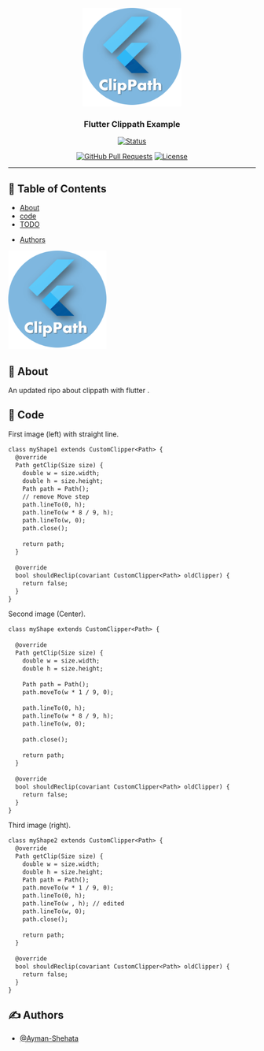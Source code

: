 <p align="center">
  <a href="" rel="noopener">
 <img width=200px height=200px src="https://github.com/Ayman-Shehata/clip_path_example/blob/master/screenshots/logo.png?raw=true" alt="Project logo"></a>
</p>

<h3 align="center">Flutter Clippath Example</h3>

<div align="center">

[![Status](https://img.shields.io/badge/status-active-success.svg)]()
<!-- [![GitHub Issues](https://img.shields.io/github/issues/Ayman-Shehata/The-Documentation-Compendium.svg)](https://github.com/Ayman-Shehata/clip_path_example/issues) -->
[![GitHub Pull Requests](https://img.shields.io/github/issues-pr/kylelobo/The-Documentation-Compendium.svg)](https://github.com/Ayman-Shehata/The-Documentation-Compendium/pulls)
[![License](https://img.shields.io/badge/license-MIT-blue.svg)](/LICENSE)

</div>

---


## 📝 Table of Contents

- [About](#about)
- [code](#code)
- [TODO](../TODO.md)
<!-- - [Contributing](../CONTRIBUTING.md) -->
- [Authors](#authors)
<!-- - [Acknowledgments](#acknowledgement) -->

<img width=200px height=200px src="https://github.com/Ayman-Shehata/clip_path_example/blob/master/screenshots/logo.png?raw=true" alt="Project">

## 🧐 About <a name = "about"></a>

An updated ripo about clippath with flutter .

## 🏁 Code <a name = "code"></a>

First image (left) with straight line.

```
class myShape1 extends CustomClipper<Path> {
  @override
  Path getClip(Size size) {
    double w = size.width;
    double h = size.height;
    Path path = Path();
    // remove Move step
    path.lineTo(0, h);
    path.lineTo(w * 8 / 9, h);
    path.lineTo(w, 0);
    path.close();

    return path;
  }

  @override
  bool shouldReclip(covariant CustomClipper<Path> oldClipper) {
    return false;
  }
}
```

Second image (Center).

```
class myShape extends CustomClipper<Path> {

  @override
  Path getClip(Size size) {
    double w = size.width;
    double h = size.height;

    Path path = Path();
    path.moveTo(w * 1 / 9, 0);

    path.lineTo(0, h);
    path.lineTo(w * 8 / 9, h);
    path.lineTo(w, 0);

    path.close();

    return path;
  }

  @override
  bool shouldReclip(covariant CustomClipper<Path> oldClipper) {
    return false;
  }
}
```

Third image (right).

```
class myShape2 extends CustomClipper<Path> {
  @override
  Path getClip(Size size) {
    double w = size.width;
    double h = size.height;
    Path path = Path();
    path.moveTo(w * 1 / 9, 0);
    path.lineTo(0, h);
    path.lineTo(w , h); // edited
    path.lineTo(w, 0);
    path.close();

    return path;
  }

  @override
  bool shouldReclip(covariant CustomClipper<Path> oldClipper) {
    return false;
  }
}
```

## ✍️ Authors <a name = "authors"></a>

- [@Ayman-Shehata](https://github.com/Ayman-Shehata) 

